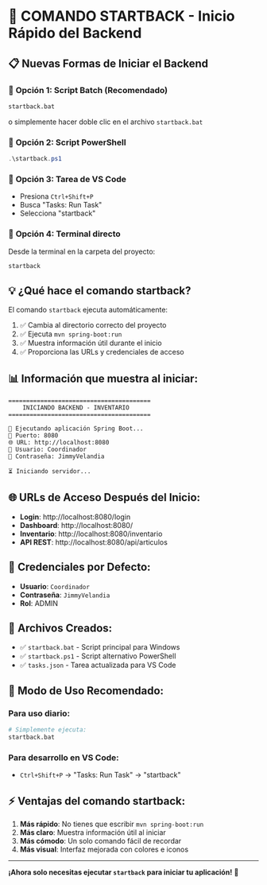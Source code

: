 # 🚀 COMANDO STARTBACK - Inicio Rápido del Backend

## 📋 Nuevas Formas de Iniciar el Backend

### 🎯 **Opción 1: Script Batch (Recomendado)**
```bash
startback.bat
```
o simplemente hacer doble clic en el archivo `startback.bat`

### 🎯 **Opción 2: Script PowerShell**
```powershell
.\startback.ps1
```

### 🎯 **Opción 3: Tarea de VS Code**
- Presiona `Ctrl+Shift+P`
- Busca "Tasks: Run Task"
- Selecciona "startback"

### 🎯 **Opción 4: Terminal directo**
Desde la terminal en la carpeta del proyecto:
```bash
startback
```

## 💡 **¿Qué hace el comando startback?**

El comando `startback` ejecuta automáticamente:
1. ✅ Cambia al directorio correcto del proyecto
2. ✅ Ejecuta `mvn spring-boot:run`
3. ✅ Muestra información útil durante el inicio
4. ✅ Proporciona las URLs y credenciales de acceso

## 📊 **Información que muestra al iniciar:**

```
========================================
    INICIANDO BACKEND - INVENTARIO
========================================

🚀 Ejecutando aplicación Spring Boot...
📍 Puerto: 8080
🌐 URL: http://localhost:8080
👤 Usuario: Coordinador
🔑 Contraseña: JimmyVelandia

⏳ Iniciando servidor...
```

## 🌐 **URLs de Acceso Después del Inicio:**

- **Login**: http://localhost:8080/login
- **Dashboard**: http://localhost:8080/
- **Inventario**: http://localhost:8080/inventario
- **API REST**: http://localhost:8080/api/articulos

## 🔐 **Credenciales por Defecto:**

- **Usuario**: `Coordinador`
- **Contraseña**: `JimmyVelandia`
- **Rol**: ADMIN

## 📁 **Archivos Creados:**

- ✅ `startback.bat` - Script principal para Windows
- ✅ `startback.ps1` - Script alternativo PowerShell
- ✅ `tasks.json` - Tarea actualizada para VS Code

## 🎯 **Modo de Uso Recomendado:**

### Para uso diario:
```bash
# Simplemente ejecuta:
startback.bat
```

### Para desarrollo en VS Code:
- `Ctrl+Shift+P` → "Tasks: Run Task" → "startback"

## ⚡ **Ventajas del comando startback:**

1. **Más rápido**: No tienes que escribir `mvn spring-boot:run`
2. **Más claro**: Muestra información útil al iniciar
3. **Más cómodo**: Un solo comando fácil de recordar
4. **Más visual**: Interfaz mejorada con colores e iconos

---

**¡Ahora solo necesitas ejecutar `startback` para iniciar tu aplicación!** 🎉
